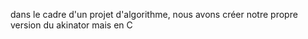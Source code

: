 dans le cadre d'un projet d'algorithme, nous avons créer notre propre version du akinator mais en C
